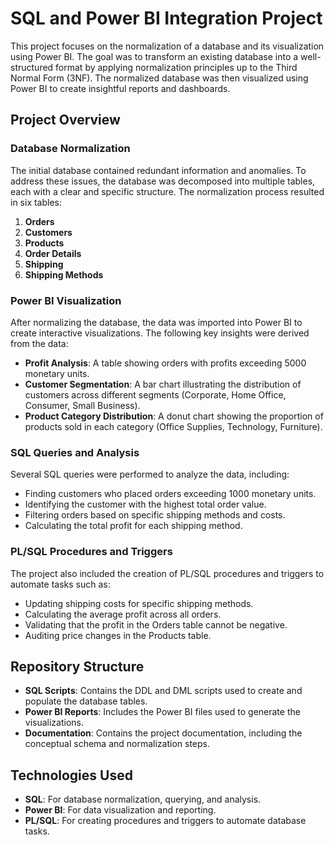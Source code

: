 

# SQL and Power BI Integration Project

This project focuses on the normalization of a database and its visualization using Power BI. The goal was to transform an existing database into a well-structured format by applying normalization principles up to the Third Normal Form (3NF). The normalized database was then visualized using Power BI to create insightful reports and dashboards.

## Project Overview

### Database Normalization
The initial database contained redundant information and anomalies. To address these issues, the database was decomposed into multiple tables, each with a clear and specific structure. The normalization process resulted in six tables:
1. **Orders**
2. **Customers**
3. **Products**
4. **Order Details**
5. **Shipping**
6. **Shipping Methods**

### Power BI Visualization
After normalizing the database, the data was imported into Power BI to create interactive visualizations. The following key insights were derived from the data:
- **Profit Analysis**: A table showing orders with profits exceeding 5000 monetary units.
- **Customer Segmentation**: A bar chart illustrating the distribution of customers across different segments (Corporate, Home Office, Consumer, Small Business).
- **Product Category Distribution**: A donut chart showing the proportion of products sold in each category (Office Supplies, Technology, Furniture).

### SQL Queries and Analysis
Several SQL queries were performed to analyze the data, including:
- Finding customers who placed orders exceeding 1000 monetary units.
- Identifying the customer with the highest total order value.
- Filtering orders based on specific shipping methods and costs.
- Calculating the total profit for each shipping method.

### PL/SQL Procedures and Triggers
The project also included the creation of PL/SQL procedures and triggers to automate tasks such as:
- Updating shipping costs for specific shipping methods.
- Calculating the average profit across all orders.
- Validating that the profit in the Orders table cannot be negative.
- Auditing price changes in the Products table.

## Repository Structure
- **SQL Scripts**: Contains the DDL and DML scripts used to create and populate the database tables.
- **Power BI Reports**: Includes the Power BI files used to generate the visualizations.
- **Documentation**: Contains the project documentation, including the conceptual schema and normalization steps.

## Technologies Used
- **SQL**: For database normalization, querying, and analysis.
- **Power BI**: For data visualization and reporting.
- **PL/SQL**: For creating procedures and triggers to automate database tasks.
